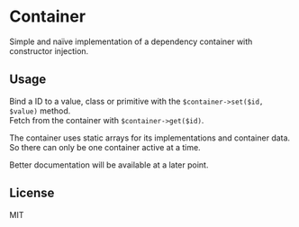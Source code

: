 # Container

Simple and naïve implementation of a dependency container with constructor injection.  

## Usage

Bind a ID to a value, class or primitive with the `$container->set($id, $value)` method.  
Fetch from the container with `$container->get($id)`.

The container uses static arrays for its implementations and container data. So there can only be one container active at a time.  

Better documentation will be available at a later point.

## License

MIT
